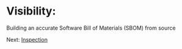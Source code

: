 # Visibility: 

Building an accurate Software Bill of Materials (SBOM) from source

Next: [Inspection](03-inspection.md)